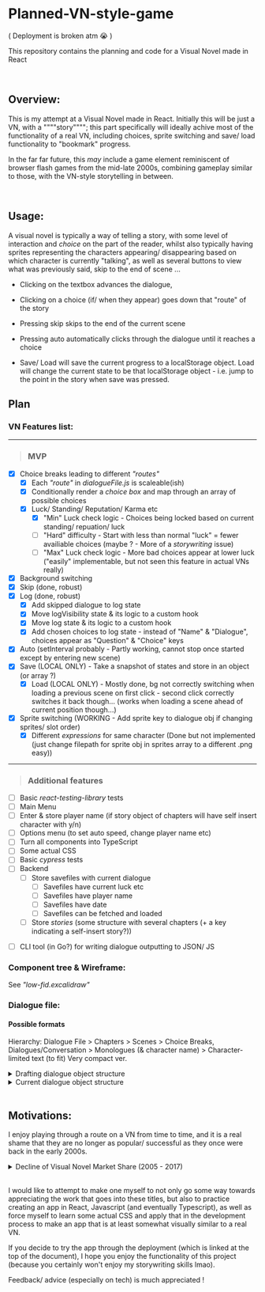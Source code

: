 # Planned-VN-style-game 

( Deployment is broken atm :sob: )

This repository contains the planning and code for a Visual Novel made in React

<br>

## Overview:
This is my attempt at a Visual Novel made in React. 
Initially this will be just a VN, with a """"story""""; this part specifically will ideally achive most of the functionality of a real VN, including choices, sprite switching and save/ load functionality to "bookmark" progress.

In the far far future, this _may_ include a game element reminiscent of browser flash games from the mid-late 2000s, combining gameplay similar to those, with the VN-style storytelling in between. 

<br>

## Usage: 
A visual novel is typically a way of telling a story, with some level of interaction and _choice_ on the part of the reader, whilst also typically having sprites representing the characters appearing/ disappearing based on which character is currently "talking", as well as several buttons to view what was previously said, skip to the end of scene ...

- Clicking on the textbox advances the dialogue,

- Clicking on a choice (if/ when they appear) goes down that "route" of the story

- Pressing skip skips to the end of the current scene

- Pressing auto automatically clicks through the dialogue until it reaches a choice

- Save/ Load will save the current progress to a localStorage object. Load will change the current state to be that localStorage object - i.e. jump to the point in the story when save was pressed.

## Plan
### VN Features list:
---
> ### MVP

- [x]  Choice breaks leading to different _"routes"_
    + [x]  Each _"route"_ in _dialogueFile.js_ is scaleable(ish)
    + [x]  Conditionally render a _choice box_ and map through an array of possible choices
    + [x]  Luck/ Standing/ Reputation/ Karma etc
        - [x]  "Min" Luck check logic - Choices being locked based on current standing/ repuation/ luck
        - [ ]  "Hard" difficulty - Start with less than normal "luck" = fewer availiable choices (maybe ? - More of a _storywriting_ issue) 
        - [ ]  "Max" Luck check logic - More bad choices appear at lower luck ("easily" implementable, but not seen this feature in actual VNs really)
- [x]  Background switching
- [x]  Skip (done, robust)
- [x]  Log (done, robust)
    + [x]  Add skipped dialogue to log state
    + [x]  Move  logVisibility state & its logic  to a custom hook
    + [x]  Move log state & its logic to a custom hook
    + [x]  Add chosen choices to log state - instead of "Name" & "Dialogue", choices appear as "Question" & "Choice" keys
- [x]  Auto (setInterval probably - Partly working, cannot stop once started except by entering new scene)
- [x]  Save (LOCAL ONLY) - Take a snapshot of states and store in an object (or array ?)
    + [x]  Load (LOCAL ONLY) - Mostly done, bg not correctly switching when loading a previous scene on first click - second click correctly switches it back though... (works when loading a scene ahead of current position though...)
- [x]  Sprite switching (WORKING - Add sprite key to dialogue obj if changing sprites/ slot order)
    + [x]  Different _expressions_ for same character (Done but not implemented (just change filepath for sprite obj in sprites array to a different .png easy))
-----
> ### Additional features
- [ ]  Basic _react-testing-library_ tests
- [ ]  Main Menu
- [ ]  Enter & store player name (if story object of chapters will have self insert character with y/n)
- [ ]  Options menu (to set auto speed, change player name etc)
- [ ]  Turn all components into TypeScript
- [ ]  Some actual CSS
- [ ]  Basic _cypress_ tests
- [ ]  Backend
    + [ ]  Store savefiles with current dialogue
        - [ ]  Savefiles have current luck etc
        - [ ]  Savefiles have player name
        - [ ]  Savefiles have date
        - [ ]  Savefiles can be fetched and loaded
    + [ ]  Store *stories* (some structure with several chapters (+ a key indicating a self-insert story?))
+ [ ]  CLI tool (in Go?) for writing dialogue outputting to JSON/ JS

### Component tree & Wireframe:
See _"low-fid.excalidraw"_

### Dialogue file: 
#### Possible formats

Hierarchy:
    Dialogue File > Chapters > Scenes > Choice Breaks, Dialogues/Conversation > Monologues (& character name) > Character-limited text (to fit)
            Very compact ver.

<details> 
<summary>Drafting dialogue object structure</summary>

```js 
        Ch Title: Title
        Ch 1: [
                { 
                    Scene0: [
                        {   
                            Dialogue1:"x",
                            transitionInAnimations: ["some","numbers","here"],
                            Name: "speech",
                            transitionOutAnimations: ["some","numbers","here"]
                        },
                /* -----------------------ALTERNATIVELY------------------- */
                        {
                            Character: "Name",
                            Dialogue: "Speech",
                            Expression: "normal"
                        },
                /* ------------------------------------------------------- */
                        {
                            CB:"choiceBreak1",
                            1: "Choice1Text",
                            2: "Choice2Text",
                            3: "Choice3Text"
                        }

                Dialogue2: 
                {

                }

                    ]
                }
            Scene1:
            [
                
            ]
        ]




        {
            Character: Name
            Dialogue: Speech
            (Animations?): ?
        }


        {
            Character: "Character's speech?"
        },
        { ChoiceBreak1 }
        {
            Character: "Character's speech?"
        }
```

</details>

<details> 
<summary>Current dialogue object structure</summary>
<br>

### Each Chapter is an array of scene objects:
- In each Scene object is an array of "dialogue" object (i.e. what changes on screen between each click")
    + Each dialogue object contains several keys:
        - Name
        - Dialogue
        - Background (optional, only when the background changes)
        - Question & Options (optional, only at question moments)
        - Sprite (url/ path) **TBD**
        - Sprite type (i.e. The expression: normal, sad, angry etc) **TBD**
        - Animations **TBD**
```js
let ch1 = 
[
    {
        id:1
        scene:[
            {
                Name:"John Doe",
                Dialogue:"Hello World !",
                Background: "background.jpg"
            },
            {
                Name:"World",
                Dialogue:"Hello John !",
            }
            {
                Name:"Alien",
                Dialogue:"Choose your demise !",
                Question:"Which demise should we choose ?",
                Options: [
                    {
                        Text:"Meteor strike",
                        Next:1,
                        Luck:+1,
                    },
                    {
                        Text:"Invasion",
                        Next:2,
                        Luck:+2,
                    },
                    {
                        Text:"Nanomachine plague",
                        Next:3,
                        Luck:-1,
                    },
                ],
            }
        ]
    },
    {
        BG:bgImg2.jpg
        Scene2:[ 
            {
            }
        ]
    },
] 
```
</details>
<br>

## Motivations:
I enjoy playing through a route on a VN from time to time, and it is a real shame that they are no longer as popular/ successful as they once were back in the early 2000s. 
<details>
<summary>Decline of Visual Novel Market Share (2005 - 2017)</summary>

![Graph](https://i.imgur.com/76ukChN.jpeg)
(Yeah sorry the usual image translate websites didn't work ...)
</details>
<br>

I would like to attempt to make one myself to not only go some way towards appreciating the work that goes into these titles, but also to practice creating an app in React, Javascript (and eventually Typescript), as well as force myself to learn some actual CSS and apply that in the development process to make an app that is at least somewhat visually similar to a real VN.

If you decide to try the app through the deployment (which is linked at the top of the document), I hope you enjoy the functionality of this project (because you certainly won't enjoy my storywriting skills lmao). 

Feedback/ advice (especially on tech) is much appreciated ! 